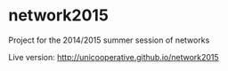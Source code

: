 # network2015
Project for the 2014/2015 summer session of networks

Live version: http://unicooperative.github.io/network2015
